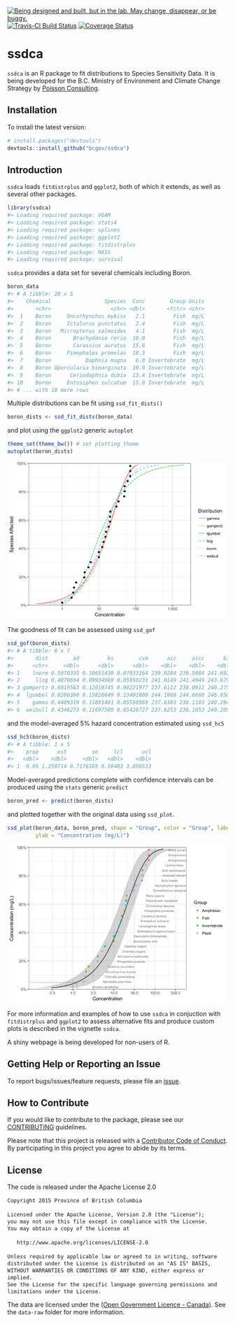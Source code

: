 
<!-- README.md is generated from README.Rmd. Please edit that file -->

<div id="devex-badge">

<a rel="Exploration" href="https://github.com/BCDevExchange/docs/blob/master/discussion/projectstates.md"><img alt="Being designed and built, but in the lab. May change, disappear, or be buggy." style="border-width:0" src="https://assets.bcdevexchange.org/images/badges/exploration.svg" title="Being designed and built, but in the lab. May change, disappear, or be buggy." />
[![Travis-CI Build
Status](https://travis-ci.org/bcgov/ssdca.svg?branch=master)](https://travis-ci.org/bcgov/ssdca)
[![Coverage
Status](https://img.shields.io/codecov/c/github/bcgov/ssdca/master.svg)](https://codecov.io/github/bcgov/ssdca?branch=master)

# ssdca

`ssdca` is an R package to fit distributions to Species Sensitivity
Data. It is being developed for the B.C. Ministry of Environment and Climate Change Strategy by
[Poisson Consulting](https://github.com/poissonconsulting).

## Installation

To install the latest version:

``` r
# install.packages("devtools")
devtools::install_github("bcgov/ssdca")
```

## Introduction

`ssdca` loads `fitdistrplus` and `ggplot2`, both of which it extends, as
well as several other packages.

``` r
library(ssdca)
#> Loading required package: VGAM
#> Loading required package: stats4
#> Loading required package: splines
#> Loading required package: ggplot2
#> Loading required package: fitdistrplus
#> Loading required package: MASS
#> Loading required package: survival
```

`ssdca` provides a data set for several chemicals including Boron.

``` r
boron_data
#> # A tibble: 28 x 5
#>    Chemical                 Species  Conc        Group Units
#>       <chr>                   <chr> <dbl>       <fctr> <chr>
#>  1    Boron     Oncorhynchus mykiss   2.1         Fish  mg/L
#>  2    Boron     Ictalurus punctatus   2.4         Fish  mg/L
#>  3    Boron   Micropterus salmoides   4.1         Fish  mg/L
#>  4    Boron       Brachydanio rerio  10.0         Fish  mg/L
#>  5    Boron       Carassius auratus  15.6         Fish  mg/L
#>  6    Boron     Pimephales promelas  18.3         Fish  mg/L
#>  7    Boron           Daphnia magna   6.0 Invertebrate  mg/L
#>  8    Boron Opercularia bimarginata  10.0 Invertebrate  mg/L
#>  9    Boron      Ceriodaphnia dubia  13.4 Invertebrate  mg/L
#> 10    Boron     Entosiphon sulcatum  15.0 Invertebrate  mg/L
#> # ... with 18 more rows
```

Multiple distributions can be fit using `ssd_fit_dists()`

``` r
boron_dists <- ssd_fit_dists(boron_data)
```

and plot using the `ggplot2` generic `autoplot`

``` r
theme_set(theme_bw()) # set plotting theme
autoplot(boron_dists)
```

![](tools/README-unnamed-chunk-6-1.png)<!-- -->

The goodness of fit can be assessed using `ssd_gof`

``` r
ssd_gof(boron_dists)
#> # A tibble: 6 x 7
#>       dist        ad         ks        cvm      aic     aicc      bic
#>      <chr>     <dbl>      <dbl>      <dbl>    <dbl>    <dbl>    <dbl>
#> 1    lnorm 0.5070335 0.10651430 0.07033164 239.0284 239.5084 241.6928
#> 2     llog 0.4870694 0.09934088 0.05950233 241.0149 241.4949 243.6793
#> 3 gompertz 0.6019563 0.12018745 0.08221977 237.6112 238.0912 240.2756
#> 4  lgumbel 0.8286390 0.15826649 0.13401800 244.1860 244.6660 246.8504
#> 5    gamma 0.4409319 0.11691481 0.05550569 237.6303 238.1103 240.2947
#> 6  weibull 0.4346273 0.11697580 0.05426727 237.6253 238.1053 240.2897
```

and the model-averaged 5% hazard concentration estimated using `ssd_hc5`

``` r
ssd_hc5(boron_dists)
#> # A tibble: 1 x 5
#>    prop      est        se     lcl      ucl
#>   <dbl>    <dbl>     <dbl>   <dbl>    <dbl>
#> 1  0.05 1.250714 0.7176165 0.58483 3.090533
```

Model-averaged predictions complete with confidence intervals can be
produced using the `stats` generic `predict`

``` r
boron_pred <- predict(boron_dists)
```

and plotted together with the original data using
`ssd_plot`.

``` r
ssd_plot(boron_data, boron_pred, shape = "Group", color = "Group", label = "Species",
         ylab = "Concentration (mg/L)")
```

![](tools/README-unnamed-chunk-10-1.png)<!-- -->

For more information and examples of how to use `ssdca` in conjuction
with `fitdistrplus` and `ggplot2` to assess alternative fits and produce
custom plots is described in the vignette `ssdca`.

A shiny webpage is being developed for non-users of R.

## Getting Help or Reporting an Issue

To report bugs/issues/feature requests, please file an
[issue](https://github.com/bcgov/ssdca/issues/).

## How to Contribute

If you would like to contribute to the package, please see our
[CONTRIBUTING](CONTRIBUTING.md) guidelines.

Please note that this project is released with a [Contributor Code of
Conduct](CODE_OF_CONDUCT.md). By participating in this project you agree
to abide by its terms.

## License

The code is released under the Apache License 2.0

    Copyright 2015 Province of British Columbia
    
    Licensed under the Apache License, Version 2.0 (the "License");
    you may not use this file except in compliance with the License.
    You may obtain a copy of the License at 
    
       http://www.apache.org/licenses/LICENSE-2.0
    
    Unless required by applicable law or agreed to in writing, software
    distributed under the License is distributed on an "AS IS" BASIS,
    WITHOUT WARRANTIES OR CONDITIONS OF ANY KIND, either express or implied.
    See the License for the specific language governing permissions and
    limitations under the License.

The data are licensed under the ([Open Government Licence -
Canada](http://open.canada.ca/en/open-government-licence-canada)). See
the `data-raw` folder for more information.

